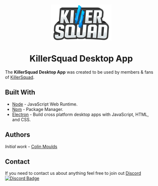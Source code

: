 <p align="center">
  <img src="https://github.com/ColinMoulds/KillerSquad-Dekstop-App/blob/master/Docs/Assets/ks-logo-vertical.png?raw=true">
</p>

<h1 align="center">KillerSquad Desktop App</h1>

The **KillerSquad Desktop App** was created to be used by members & fans of [KillerSquad](http://killersquad.net).

## Built With

* [Node](https://github.com/nodejs/node/blob/master/README.md) - JavaScript Web Runtime.
* [Npm](https://github.com/npm/npm) - Package Manager.
* [Electron](https://github.com/electron/electron) - Build cross platform desktop apps with JavaScript, HTML, and CSS.

## Authors

*Initial work* - [Colin Moulds](https://github.com/ColinMoulds)

## Contact

If you need to contact us about anything feel free to join out [Discord](https://discord.gg/bXVYBps)
[![Discord Badge](https://discordapp.com/api/guilds/147866833511251969/embed.png)](https://discord.gg/bXVYBps)